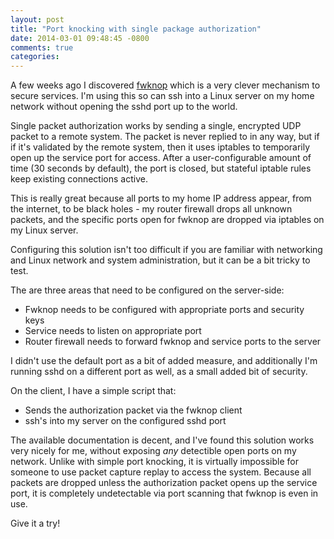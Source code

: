 ```yaml
---
layout: post
title: "Port knocking with single package authorization"
date: 2014-03-01 09:48:45 -0800
comments: true
categories:
---
```


A few weeks ago I discovered [fwknop](http://www.cipherdyne.org/fwknop/) which
is a very clever mechanism to secure services. I'm using this so can ssh into a
Linux server on my home network without opening the sshd port up to the world.

Single packet authorization works by sending a single, encrypted UDP packet
to a remote system. The packet is never replied to in any way, but if if it's
validated by the remote system, then it uses iptables to temporarily open up
the service port for access. After a user-configurable amount of time (30
seconds by default), the port is closed, but stateful iptable rules keep
existing connections active.

This is really great because all ports to my home IP address appear, from the
internet, to be black holes - my router firewall drops all unknown packets, and
the specific ports open for fwknop are dropped via iptables on my Linux server.

Configuring this solution isn't too difficult if you are familiar with networking
and Linux network and system administration, but it can be a bit tricky to test.

The are three areas that need to be configured on the server-side:
* Fwknop needs to be configured with appropriate ports and security keys
* Service needs to listen on appropriate port
* Router firewall needs to forward fwknop and service ports to the server

I didn't use the default port as a bit of added measure, and additionally I'm
running sshd on a different port as well, as a small added bit of security.

On the client, I have a simple script that:
* Sends the authorization packet via the fwknop client
* ssh's into my server on the configured sshd port

The available documentation is decent, and I've found this solution works very
nicely for me, without exposing *any* detectible open ports on my network.
Unlike with simple port knocking, it is virtually impossible for someone to use
packet capture replay to access the system. Because all packets are dropped
unless the authorization packet opens up the service port, it is completely
undetectable via port scanning that fwknop is even in use.

Give it a try!
